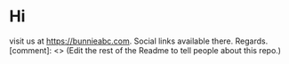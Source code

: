 # Hi
visit us at https://bunnieabc.com. Social links available there.
Regards.
[comment]: <> (Edit the rest of the Readme to tell people about this repo.)
